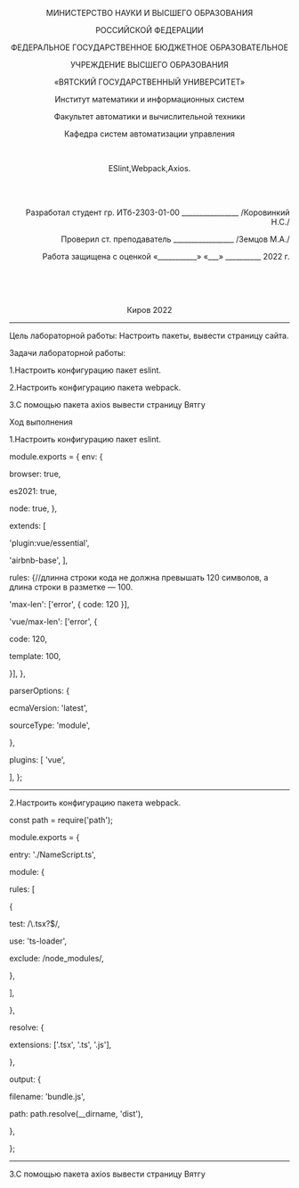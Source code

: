 <p align=center>МИНИСТЕРСТВО НАУКИ И ВЫСШЕГО ОБРАЗОВАНИЯ
<p align=center>РОССИЙСКОЙ ФЕДЕРАЦИИ
<p align=center>ФЕДЕРАЛЬНОЕ ГОСУДАРСТВЕННОЕ БЮДЖЕТНОЕ ОБРАЗОВАТЕЛЬНОЕ
<p align=center>УЧРЕЖДЕНИЕ ВЫСШЕГО ОБРАЗОВАНИЯ
<p align=center>«ВЯТСКИЙ ГОСУДАРСТВЕННЫЙ УНИВЕРСИТЕТ»
<p align=center>Институт математики и информационных систем
<p align=center>Факультет автоматики и вычислительной техники
<p align=center>Кафедра систем автоматизации управления
<p><br>


<p align=center>ESlint,Webpack,Axios.
<p><br><br>
<p align=right>Разработал студент гр. ИТб-2303-01-00 ________________ /Коровинкий Н.С./
<p align=right>Проверил ст. преподаватель _________________ /Земцов М.А./
<p align=right>Работа защищена с оценкой	«___________» «___» __________ 2022 г.
<p><br><br><br>
<p align=center>Киров 2022 
  
  ---
  
<p> Цель лабораторной работы: Настроить пакеты, вывести страницу сайта.
<p> Задачи лабораторной работы:  
<p>1.Настроить конфигурацию пакет eslint.
<p>2.Настроить конфигурацию пакета webpack.
<p>3.С помощью пакета axios вывести страницу Вятгу
<p>Ход выполнения 
  <p>1.Настроить конфигурацию пакет eslint.
  <p> module.exports = {
  env: {
   <p> browser: true,
   <p> es2021: true,
  <p>  node: true,
  },
<p>  extends: [
  <p>  'plugin:vue/essential',
 <p>   'airbnb-base',
  ],
<p>  rules: {//длинна строки кода не должна превышать 120 символов, а длина строки в разметке <template></template> — 100.
<p>   'max-len': ['error', { code: 120 }],
<p>    'vue/max-len': ['error', {
 <p>     code: 120,
 <p>     template: 100,
 <p>   }],
  },
 <p> parserOptions: {
 <p>   ecmaVersion: 'latest',
 <p>   sourceType: 'module',
<p>  },
<p>  plugins: [
    'vue',
<p>  ],
};
  
  ---
  
  <p>2.Настроить конфигурацию пакета webpack.
  <p>  const path = require('path');

<p>module.exports = {
<p>  entry: './NameScript.ts',
<p>  module: {
<p>    rules: [
<p>      {
<p>        test: /\.tsx?$/,
<p>        use: 'ts-loader',
 <p>       exclude: /node_modules/,
<p>      },
<p>    ],
<p>  },
<p>  resolve: {
 <p>   extensions: ['.tsx', '.ts', '.js'],
 <p> },
 <p> output: {
 <p>   filename: 'bundle.js',
  <p>  path: path.resolve(__dirname, 'dist'),
 <p> },
<p>};
 
    
  ---
  
<p>  3.С помощью пакета axios вывести страницу Вятгу
